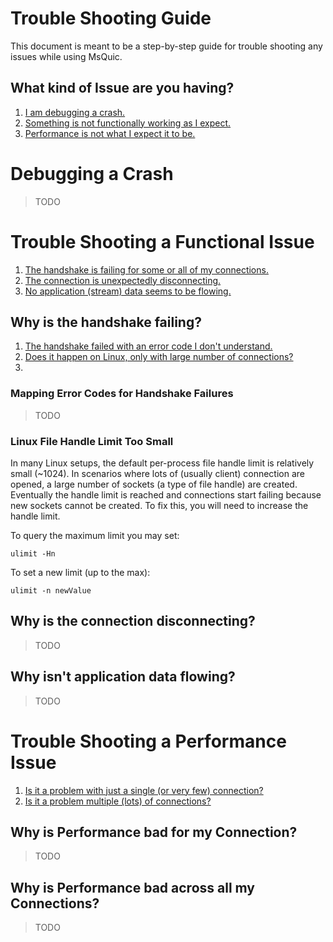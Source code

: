 # Trouble Shooting Guide

This document is meant to be a step-by-step guide for trouble shooting any issues while using MsQuic.

## What kind of Issue are you having?

1. [I am debugging a crash.](#debugging-a-crash)
2. [Something is not functionally working as I expect.](#trouble-shooting-a-functional-issue)
3. [Performance is not what I expect it to be.](#trouble-shooting-a-performance-issue)

# Debugging a Crash

> TODO

# Trouble Shooting a Functional Issue

1. [The handshake is failing for some or all of my connections.](#why-is-the-handshake-failing)
2. [The connection is unexpectedly disconnecting.](#why-is-the-connection-disconnecting)
3. [No application (stream) data seems to be flowing.](#why-isnt-application-data-flowing)

## Why is the handshake failing?

1. [The handshake failed with an error code I don't understand.](#mapping-error-codes-for-handshake-failures)
2. [Does it happen on Linux, only with large number of connections?](#linux-file-handle-limit-too-small)
3.

### Mapping Error Codes for Handshake Failures

> TODO

### Linux File Handle Limit Too Small

In many Linux setups, the default per-process file handle limit is relatively small (~1024). In scenarios where lots of (usually client) connection are opened, a large number of sockets (a type of file handle) are created. Eventually the handle limit is reached and connections start failing because new sockets cannot be created. To fix this, you will need to increase the handle limit.

To query the maximum limit you may set:
```
ulimit -Hn
```

To set a new limit (up to the max):
```
ulimit -n newValue
```

## Why is the connection disconnecting?

> TODO

## Why isn't application data flowing?

> TODO

# Trouble Shooting a Performance Issue

1. [Is it a problem with just a single (or very few) connection?]()
2. [Is it a problem multiple (lots) of connections?]()

## Why is Performance bad for my Connection?

> TODO

## Why is Performance bad across all my Connections?

> TODO
